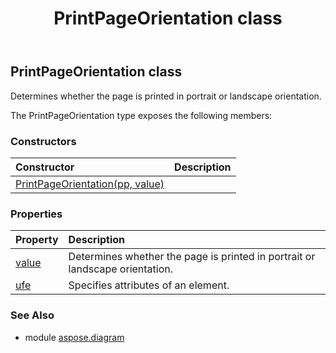 ﻿---
title: PrintPageOrientation class
second_title: Aspose.Diagram for Python via .NET API References
description: 
type: docs
weight: 1680
url: /python-net/aspose.diagram/printpageorientation/
is_root: false
---

## PrintPageOrientation class

Determines whether the page is printed in portrait or landscape orientation.



The PrintPageOrientation type exposes the following members:

### Constructors
| Constructor | Description |
| :- | :- |
| [PrintPageOrientation(pp, value)](/diagram/python-net/aspose.diagram/printpageorientation/__init__/#PrintProps-PrintPageOrientationValue) |  |


### Properties
| Property | Description |
| :- | :- |
| [value](/diagram/python-net/aspose.diagram/printpageorientation/value) | Determines whether the page is printed in portrait or landscape orientation. |
| [ufe](/diagram/python-net/aspose.diagram/printpageorientation/ufe) | Specifies attributes of an element. |


### See Also

* module [aspose.diagram](../)
